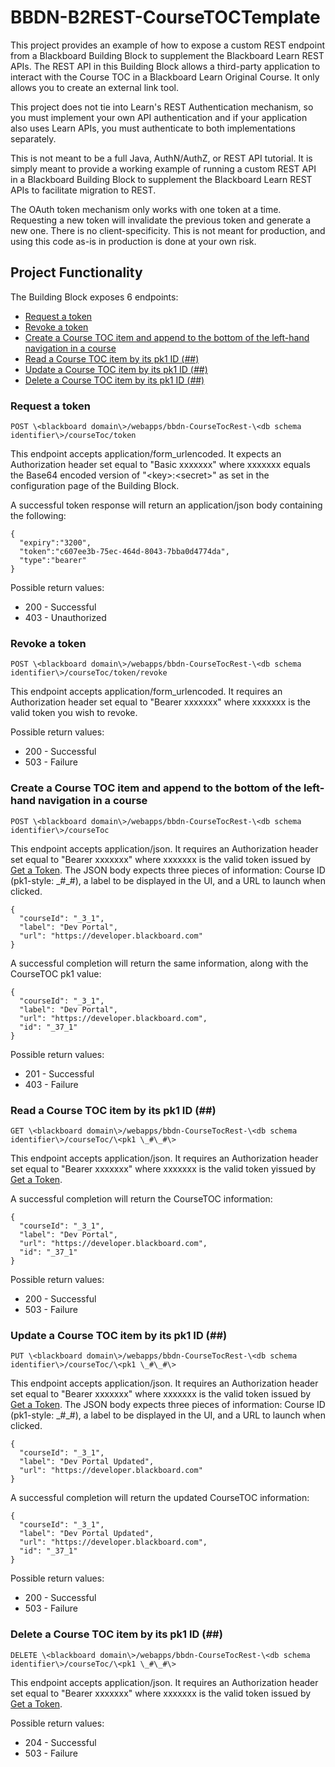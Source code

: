 # BBDN-B2REST-CourseTOCTemplate
This project provides an example of how to expose a custom REST endpoint from a Blackboard Building Block to supplement the Blackboard Learn REST APIs. The REST API in this Building Block allows a third-party application to interact with the Course TOC in a Blackboard Learn Original Course. It only allows you to create an external link tool.

This project does not tie into Learn's REST Authentication mechanism, so you must implement your own API authentication and if your application also uses Learn APIs, you must authenticate to both implementations separately.

This is not meant to be a full Java, AuthN/AuthZ, or REST API tutorial. It is simply meant to provide a working example of running a custom REST API in a Blackboard Building Block to supplement the Blackboard Learn REST APIs to facilitate migration to REST.

The OAuth token mechanism only works with one token at a time. Requesting a new token will invalidate the previous token and generate a new one. There is no client-specificity. This is not meant for production, and using this code as-is in production is done at your own risk.

## Project Functionality
The Building Block exposes 6 endpoints:
* [Request a token](###request-a-token)
* [Revoke a token](###request-a-token)
* [Create a Course TOC item and append to the bottom of the left-hand navigation in a course](###create-a-course-toc-item-and-append-to-the-bottom-of-the-left-hand-navigation-in-a-course)
* [Read a Course TOC item by its pk1 ID (_#_#)](###read-a-course-toc-item-by-its-pk1-ID-(_#_#))
* [Update a Course TOC item by its pk1 ID (_#_#)](###update-a-course-toc-item-by-its-pk1-ID-(_#_#))
* [Delete a Course TOC item by its pk1 ID (_#_#)](###delete-a-course-toc-item-by-its-pk1-ID-(_#_#))

### Request a token
`POST \<blackboard domain\>/webapps/bbdn-CourseTocRest-\<db schema identifier\>/courseToc/token`

This endpoint accepts application/form_urlencoded. It expects an Authorization header set equal to "Basic xxxxxxx" where xxxxxxx equals the Base64 encoded version of "\<key\>:\<secret\>" as set in the configuration page of the Building Block. 

A successful token response will return an application/json body containing the following:

```
{
  "expiry":"3200",
  "token":"c607ee3b-75ec-464d-8043-7bba0d4774da",
  "type":"bearer"
}
```

Possible return values:
* 200 - Successful
* 403 - Unauthorized

### Revoke a token
`POST \<blackboard domain\>/webapps/bbdn-CourseTocRest-\<db schema identifier\>/courseToc/token/revoke`

This endpoint accepts application/form_urlencoded. It requires an Authorization header set equal to "Bearer xxxxxxx" where xxxxxxx is the valid token you wish to revoke.

Possible return values:
* 200 - Successful
* 503 - Failure

### Create a Course TOC item and append to the bottom of the left-hand navigation in a course
`POST \<blackboard domain\>/webapps/bbdn-CourseTocRest-\<db schema identifier\>/courseToc`

This endpoint accepts application/json. It requires an Authorization header set equal to "Bearer xxxxxxx" where xxxxxxx is the valid token issued by [Get a Token](###get-a-token). The JSON body expects three pieces of information: Course ID (pk1-style: \_#\_#), a label to be displayed in the UI, and a URL to launch when clicked.

```
{
  "courseId": "_3_1",
  "label": "Dev Portal",
  "url": "https://developer.blackboard.com"
}
```

A successful completion will return the same information, along with the CourseTOC pk1 value:

```
{
  "courseId": "_3_1",
  "label": "Dev Portal",
  "url": "https://developer.blackboard.com",
  "id": "_37_1"
}
```

Possible return values:
* 201 - Successful
* 403 - Failure


### Read a Course TOC item by its pk1 ID (_#_#)
`GET \<blackboard domain\>/webapps/bbdn-CourseTocRest-\<db schema identifier\>/courseToc/\<pk1 \_#\_#\>`

This endpoint accepts application/json. It requires an Authorization header set equal to "Bearer xxxxxxx" where xxxxxxx is the valid token yissued by [Get a Token](###get-a-token).

A successful completion will return the CourseTOC information:

```
{
  "courseId": "_3_1",
  "label": "Dev Portal",
  "url": "https://developer.blackboard.com",
  "id": "_37_1"
}
```

Possible return values:
* 200 - Successful
* 503 - Failure

### Update a Course TOC item by its pk1 ID (_#_#)
`PUT \<blackboard domain\>/webapps/bbdn-CourseTocRest-\<db schema identifier\>/courseToc/\<pk1 \_#\_#\>`

This endpoint accepts application/json. It requires an Authorization header set equal to "Bearer xxxxxxx" where xxxxxxx is the valid token issued by [Get a Token](###get-a-token). The JSON body expects three pieces of information: Course ID (pk1-style: \_#\_#), a label to be displayed in the UI, and a URL to launch when clicked.

```
{
  "courseId": "_3_1",
  "label": "Dev Portal Updated",
  "url": "https://developer.blackboard.com"
}
```

A successful completion will return the updated CourseTOC information:

```
{
  "courseId": "_3_1",
  "label": "Dev Portal Updated",
  "url": "https://developer.blackboard.com",
  "id": "_37_1"
}
```

Possible return values:
* 200 - Successful
* 503 - Failure

### Delete a Course TOC item by its pk1 ID (_#_#)
`DELETE \<blackboard domain\>/webapps/bbdn-CourseTocRest-\<db schema identifier\>/courseToc/\<pk1 \_#\_#\>`

This endpoint accepts application/json. It requires an Authorization header set equal to "Bearer xxxxxxx" where xxxxxxx is the valid token issued by [Get a Token](###get-a-token).

Possible return values:
* 204 - Successful
* 503 - Failure

